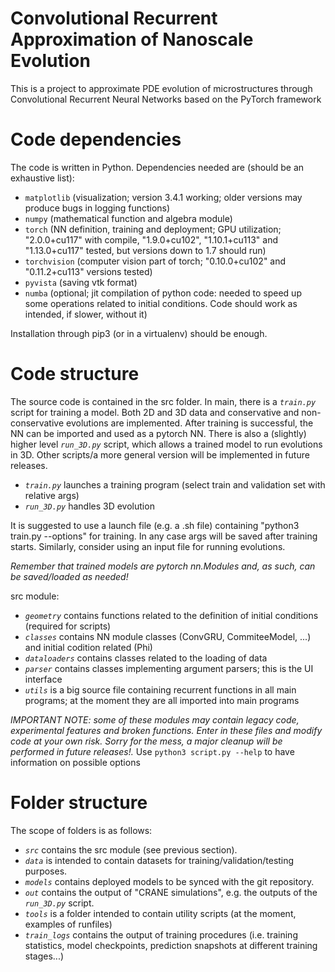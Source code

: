 # Convolutional Recurrent Approximation of Nanoscale Evolution
This is a project to approximate PDE evolution of microstructures through Convolutional Recurrent Neural Networks based on the PyTorch framework


# Code dependencies
The code is written in Python. Dependencies needed are (should be an exhaustive list):
- `matplotlib` (visualization; version 3.4.1 working; older versions may produce bugs in logging functions)
- `numpy` (mathematical function and algebra module)
- `torch` (NN definition, training and deployment; GPU utilization; "2.0.0+cu117" with compile, "1.9.0+cu102", "1.10.1+cu113" and "1.13.0+cu117" tested, but versions down to 1.7 should run)
- `torchvision` (computer vision part of torch; "0.10.0+cu102" and "0.11.2+cu113" versions tested)
- `pyvista` (saving vtk format)
- `numba` (optional; jit compilation of python code: needed to speed up some operations related to initial conditions. Code should work as intended, if slower, without it)

Installation through pip3 (or in a virtualenv) should be enough.


# Code structure
The source code is contained in the src folder. In main, there is a _`train.py`_ script for training a model. Both 2D and 3D data and conservative and non-conservative evolutions are implemented. After training is successful, the NN can be imported and used as a pytorch NN. There is also a (slightly) higher level _`run_3D.py`_ script, which allows a trained model to run evolutions in 3D. Other scripts/a more general version will be implemented in future releases.

- _`train.py`_ launches a training program (select train and validation set with relative args)
- _`run_3D.py`_ handles 3D evolution

It is suggested to use a launch file (e.g. a .sh file) containing "python3 train.py --options" for training. In any case  args will be saved after training starts.
Similarly, consider using an input file for running evolutions.

_Remember that trained models are pytorch nn.Modules and, as such, can be saved/loaded as needed!_

src module:
- _`geometry`_ contains functions related to the definition of initial conditions (required for scripts)
- _`classes`_ contains NN module classes (ConvGRU, CommiteeModel, ...) and initial codition related (Phi)
- _`dataloaders`_ contains classes related to the loading of data
- _`parser`_ contains classes implementing argument parsers; this is the UI interface
- _`utils`_ is a big source file containing recurrent functions in all main programs; at the moment they are all imported into main programs

_IMPORTANT NOTE: some of these modules may contain legacy code, experimental features and broken functions. Enter in these files and modify code at your own risk. Sorry for the mess, a major cleanup will be performed in future releases!._
Use `python3 script.py --help` to have information on possible options

# Folder structure
The scope of folders is as follows:
- _`src`_ contains the src module (see previous section).
- _`data`_ is intended to contain datasets for training/validation/testing purposes.
- _`models`_ contains deployed models to be synced with the git repository.
- _`out`_ contains the output of "CRANE simulations", e.g. the outputs of the _`run_3D.py`_ script.
- _`tools`_ is a folder intended to contain utility scripts (at the moment, examples of runfiles)
- _`train_logs`_ contains the output of training procedures (i.e. training statistics, model checkpoints, prediction snapshots at different training stages...)
